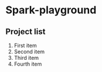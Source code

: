 # Spark-playground
## Project list
<ol>
<li>First item</li>
<li>Second item</li>
<li>Third item</li>
<li>Fourth item</li>
</ol>